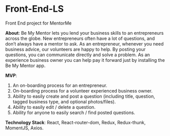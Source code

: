 # Front-End-LS

Front End project for MentorMe 

**About**: Be My Mentor lets you lend your business skills to an entrepreneurs across the globe. New entrepreneurs often have a lot of questions, and don’t always have a mentor to ask. As an entrepreneur, whenever you need business advice, our volunteers are happy to help. By posting your questions, you can communicate directly and solve a problem. As an experience business owner you can help pay it forward just by installing the Be My Mentor app.

**MVP**:

1. An on-boarding process for an entrepreneur.
2. On-boarding process for a volunteer experienced business owner.
3. Ability to easily create and post a question (including title, question, tagged business type, and optional photos/files).
4. Ability to easily edit / delete a question.
5. Ability for anyone to easily search / find posted questions.



**Technology Stack**: 
React,
React-router-dom,
Redux,
Redux-thunk,
MomentJS,
Axios.
